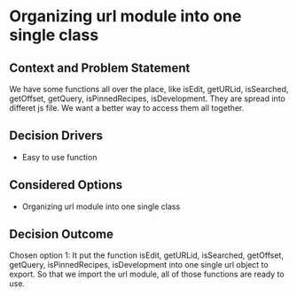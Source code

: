 # Organizing url module into one single class

## Context and Problem Statement
We have some functions all over the place, like isEdit, getURLid, isSearched, getOffset, getQuery, isPinnedRecipes, isDevelopment. They are spread into differet js file. We want a better way to access them all together.

## Decision Drivers
* Easy to use function

## Considered Options
* Organizing url module into one single class

## Decision Outcome
Chosen option 1: It put the function isEdit, getURLid, isSearched, getOffset, getQuery, isPinnedRecipes, isDevelopment into one single url object to export. So that we import the url module, all of those functions are ready to use.
